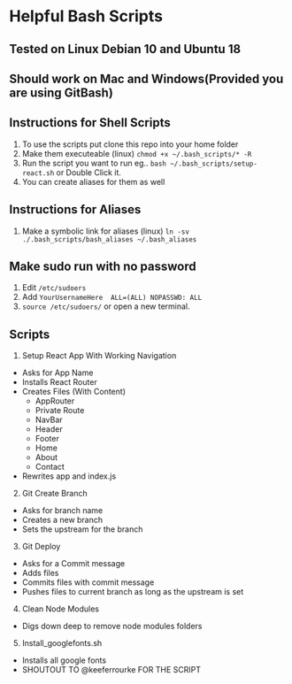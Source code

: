 # Helpful Bash Scripts

## Tested on Linux Debian 10 and Ubuntu 18
## Should work on Mac and Windows(Provided you are using GitBash)

## Instructions for Shell Scripts
1. To use the scripts put clone this repo into your home folder
2. Make them executeable (linux) `chmod +x ~/.bash_scripts/* -R`
3. Run the script you want to run eg.. `bash ~/.bash_scripts/setup-react.sh` or Double Click it.
4. You can create aliases for them as well

## Instructions for Aliases
1. Make a symbolic link for aliases (linux) `ln -sv ./.bash_scripts/bash_aliases ~/.bash_aliases` 

## Make sudo run with no password
1. Edit `/etc/sudoers`
2. Add `YourUsernameHere  ALL=(ALL) NOPASSWD: ALL`
3. `source /etc/sudoers/` or open a new terminal.

## Scripts
1. Setup React App With Working Navigation
- Asks for App Name
- Installs React Router
- Creates Files (With Content)
  * AppRouter
  * Private Route
  * NavBar
  * Header
  * Footer
  * Home
  * About
  * Contact
- Rewrites app and index.js
2. Git Create Branch
- Asks for branch name
- Creates a new branch
- Sets the upstream for the branch
3. Git Deploy
- Asks for a Commit message
- Adds files
- Commits files with commit message
- Pushes files to current branch as long as the upstream is set
4. Clean Node Modules
- Digs down deep to remove node modules folders
5. Install_googlefonts.sh
- Installs all google fonts
- SHOUTOUT TO @keeferrourke FOR THE SCRIPT